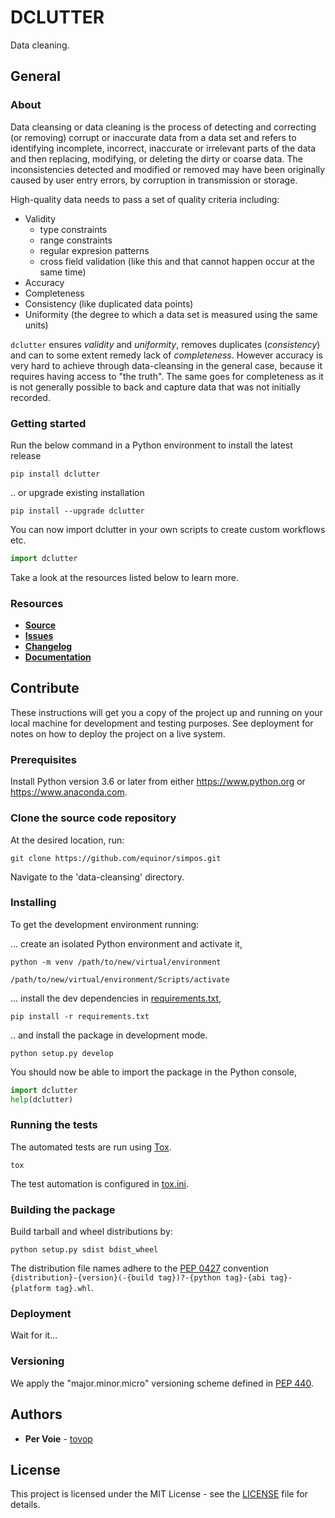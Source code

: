 # DCLUTTER

Data cleaning.

## General

### About

Data cleansing or data cleaning is the process of detecting and correcting (or removing) corrupt or inaccurate 
data from a data set and refers to identifying incomplete, incorrect, inaccurate or irrelevant parts of the data
and then replacing, modifying, or deleting the dirty or coarse data. The inconsistencies detected and modified or 
removed may have been originally caused by user entry errors, by corruption in transmission or storage.

High-quality data needs to pass a set of quality criteria including:
- Validity
    - type constraints
    - range constraints
    - regular expresion patterns
    - cross field validation (like this and that cannot happen occur at the same time)
- Accuracy
- Completeness
- Consistency (like duplicated data points)
- Uniformity (the degree to which a data set is measured using the same units)

`dclutter` ensures *validity* and *uniformity*, removes duplicates (*consistency*) and can to some extent remedy
lack of *completeness*. However accuracy is very hard to achieve through data-cleansing in the
general case, because it requires having access to "the truth". The same goes for completeness as it is not
generally possible to back and capture data that was not initially recorded.     

### Getting started

Run the below command in a Python environment to install the latest release

```console
pip install dclutter
```

.. or upgrade existing installation

```console
pip install --upgrade dclutter
```

You can now import dclutter in your own scripts to create custom workflows etc.

```python
import dclutter
```

Take a look at the resources listed below to learn more.

### Resources

* [**Source**](https://github.com/equinor/simpos/data-cleansing)
* [**Issues**](https://github.com/equinor/simpos/issues)
* [**Changelog**](https://github.com/equinor/simpos/releases)
* [**Documentation**](https://github.com/equinor/simpos/blob/master/README.md)
<!---* [**Download**](https://app.packagr.app/packages/951d77bf-73e0-40dc-8d4a-e01a22916460/)--->

## Contribute

These instructions will get you a copy of the project up and running on your local machine for development and testing
purposes. See deployment for notes on how to deploy the project on a live system.

### Prerequisites

Install Python version 3.6 or later from either https://www.python.org or https://www.anaconda.com.

### Clone the source code repository

At the desired location, run:

```git clone https://github.com/equinor/simpos.git```

Navigate to the 'data-cleansing' directory.

### Installing

To get the development environment running:

... create an isolated Python environment and activate it,

```console
python -m venv /path/to/new/virtual/environment

/path/to/new/virtual/environment/Scripts/activate
```

... install the dev dependencies in [requirements.txt](requirements.txt),

```console
pip install -r requirements.txt
```

.. and install the package in development mode.

```console
python setup.py develop
```

You should now be able to import the package in the Python console,

```python
import dclutter
help(dclutter)
```

### Running the tests

The automated tests are run using [Tox](https://tox.readthedocs.io/en/latest/).

```console
tox
```

The test automation is configured in [tox.ini](tox.ini).

### Building the package

Build tarball and wheel distributions by:

```console
python setup.py sdist bdist_wheel
```

The distribution file names adhere to the [PEP 0427](https://www.python.org/dev/peps/pep-0427/#file-name-convention)
convention `{distribution}-{version}(-{build tag})?-{python tag}-{abi tag}-{platform tag}.whl`.

<!---
### Building the documentation

The html documentation is build using [Sphinx](http://www.sphinx-doc.org/en/master)

```console
sphinx-build -b html docs\source docs\_build
```
--->

### Deployment
Wait for it...
<!---
Packaging, unit testing and deployment to [Packagr](https://app.packagr.app) is automated using
[Travis-CI](https://travis-ci.com).
--->
### Versioning

We apply the "major.minor.micro" versioning scheme defined in [PEP 440](https://www.python.org/dev/peps/pep-0440/).

<!---
We cut a new version by applying a Git tag like `3.0.1` at the desired commit and then
[setuptools_scm](https://github.com/pypa/setuptools_scm/#setup-py-usage) takes care of the rest. For the versions
available, see the [tags on this repository](https://github.com/equinor/simpos/tags).
--->

## Authors

* **Per Voie** - [tovop](https://github.com/tovop)

## License

This project is licensed under the MIT License - see the [LICENSE](LICENSE) file for details.